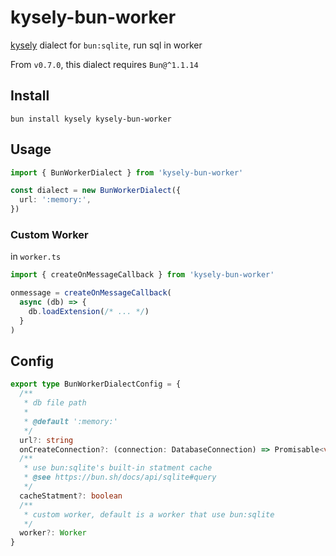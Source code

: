 # kysely-bun-worker

[kysely](https://github.com/kysely-org/kysely) dialect for `bun:sqlite`, run sql in worker

From `v0.7.0`, this dialect requires `Bun@^1.1.14`

## Install

```shell
bun install kysely kysely-bun-worker
```

## Usage

```ts
import { BunWorkerDialect } from 'kysely-bun-worker'

const dialect = new BunWorkerDialect({
  url: ':memory:',
})
```

### Custom Worker

in `worker.ts`

```ts
import { createOnMessageCallback } from 'kysely-bun-worker'

onmessage = createOnMessageCallback(
  async (db) => {
    db.loadExtension(/* ... */)
  }
)
```

## Config

```ts
export type BunWorkerDialectConfig = {
  /**
   * db file path
   *
   * @default ':memory:'
   */
  url?: string
  onCreateConnection?: (connection: DatabaseConnection) => Promisable<void>
  /**
   * use bun:sqlite's built-in statment cache
   * @see https://bun.sh/docs/api/sqlite#query
   */
  cacheStatment?: boolean
  /**
   * custom worker, default is a worker that use bun:sqlite
   */
  worker?: Worker
}
```
